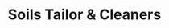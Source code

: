 ---
title: "Soils Tailor & Cleaners"
url: /johnston/soils-tailor-und-cleaners/
shop: Schneiderei
---